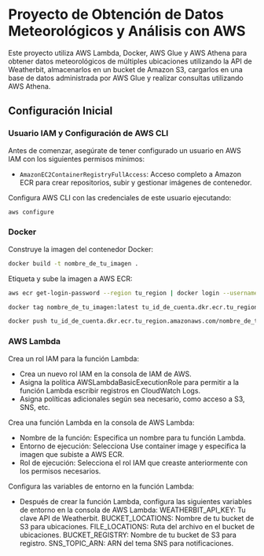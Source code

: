 # Proyecto de Obtención de Datos Meteorológicos y Análisis con AWS

Este proyecto utiliza AWS Lambda, Docker, AWS Glue y AWS Athena para obtener datos meteorológicos de múltiples ubicaciones utilizando la API de Weatherbit, almacenarlos en un bucket de Amazon S3, cargarlos en una base de datos administrada por AWS Glue y realizar consultas utilizando AWS Athena.

## Configuración Inicial

### Usuario IAM y Configuración de AWS CLI

Antes de comenzar, asegúrate de tener configurado un usuario en AWS IAM con los siguientes permisos mínimos:

- `AmazonEC2ContainerRegistryFullAccess`: Acceso completo a Amazon ECR para crear repositorios, subir y gestionar imágenes de contenedor.

Configura AWS CLI con las credenciales de este usuario ejecutando:

```bash
aws configure
```

### Docker
Construye la imagen del contenedor Docker:
```bash
docker build -t nombre_de_tu_imagen .
```
Etiqueta y sube la imagen a AWS ECR:
```bash
aws ecr get-login-password --region tu_region | docker login --username AWS --password-stdin tu_id_de_cuenta.dkr.ecr.tu_region.amazonaws.com
```
```bash
docker tag nombre_de_tu_imagen:latest tu_id_de_cuenta.dkr.ecr.tu_region.amazonaws.com/nombre_de_tu_repositorio:latest
```
```bash
docker push tu_id_de_cuenta.dkr.ecr.tu_region.amazonaws.com/nombre_de_tu_repositorio:latest
```

### AWS Lambda

Crea un rol IAM para la función Lambda:
- Crea un nuevo rol IAM en la consola de IAM de AWS.
- Asigna la política AWSLambdaBasicExecutionRole para permitir a la función Lambda escribir registros en CloudWatch Logs.
- Asigna políticas adicionales según sea necesario, como acceso a S3, SNS, etc.

Crea una función Lambda en la consola de AWS Lambda:
- Nombre de la función: Especifica un nombre para tu función Lambda.
- Entorno de ejecución: Selecciona Use container image y especifica la imagen que subiste a AWS ECR.
- Rol de ejecución: Selecciona el rol IAM que creaste anteriormente con los permisos necesarios.

Configura las variables de entorno en la función Lambda:
- Después de crear la función Lambda, configura las siguientes variables de entorno en la consola de AWS Lambda:
    WEATHERBIT_API_KEY: Tu clave API de Weatherbit.
    BUCKET_LOCATIONS: Nombre de tu bucket de S3 para ubicaciones.
    FILE_LOCATIONS: Ruta del archivo en el bucket de ubicaciones.
    BUCKET_REGISTRY: Nombre de tu bucket de S3 para registro.
    SNS_TOPIC_ARN: ARN del tema SNS para notificaciones.




            
